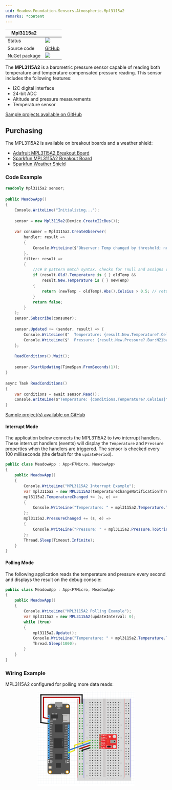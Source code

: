 ```yaml
---
uid: Meadow.Foundation.Sensors.Atmospheric.Mpl3115a2
remarks: *content
---
```


| Mpl3115a2 | |
|--------|--------|
| Status | <img src="https://img.shields.io/badge/Working-brightgreen" style="width: auto; height: -webkit-fill-available;" /> |
| Source code | [GitHub](https://github.com/WildernessLabs/Meadow.Foundation/tree/master/Source/Meadow.Foundation.Peripherals/Sensors.Atmospheric.Mpl3115a2) |
| NuGet package | <a href="https://www.nuget.org/packages/Meadow.Foundation.Sensors.Atmospheric.Mpl3115a2/" target="_blank"><img src="https://img.shields.io/nuget/v/Meadow.Foundation.Sensors.Atmospheric.Mpl3115a2.svg?label=Meadow.Foundation.Sensors.Atmospheric.Mpl3115a2" /></a> |

The **MPL3115A2** is a barometric pressure sensor capable of reading both temperature and temperature compensated pressure reading.  This sensor includes the following features:

* I2C digital interface
* 24-bit ADC
* Altitude and pressure measurements
* Temperature sensor

[Sample projects available on GitHub](https://github.com/WildernessLabs/Meadow.Foundation/tree/master/Source/Meadow.Foundation.Peripherals/Sensors.Atmospheric.Mpl3115A2/Samples/) 

## Purchasing

The MPL3115A2 is available on breakout boards and a weather shield:

* [Adafruit MPL3115A2 Breakout Board](https://www.adafruit.com/product/1893)
* [Sparkfun MPL3115A2 Breakout Board](https://www.sparkfun.com/products/11084)
* [Sparkfun Weather Shield](https://www.sparkfun.com/products/13956)

### Code Example

```csharp
readonly Mpl3115a2 sensor;

public MeadowApp()
{
    Console.WriteLine("Initializing...");

    sensor = new Mpl3115a2(Device.CreateI2cBus());

    var consumer = Mpl3115a2.CreateObserver(
        handler: result => 
        {
            Console.WriteLine($"Observer: Temp changed by threshold; new temp: {result.New.Temperature?.Celsius:N2}C, old: {result.Old?.Temperature?.Celsius:N2}C");
        },
        filter: result =>
        {
            //c# 8 pattern match syntax. checks for !null and assigns var.
            if (result.Old?.Temperature is { } oldTemp &&
                result.New.Temperature is { } newTemp)
            {
                return (newTemp - oldTemp).Abs().Celsius > 0.5; // returns true if > 0.5°C change.
            }
            return false;
        }
    );
    sensor.Subscribe(consumer);

    sensor.Updated += (sender, result) => {
        Console.WriteLine($"  Temperature: {result.New.Temperature?.Celsius:N2}C");
        Console.WriteLine($"  Pressure: {result.New.Pressure?.Bar:N2}bar");
    };

    ReadConditions().Wait();

    sensor.StartUpdating(TimeSpan.FromSeconds(1));
}

async Task ReadConditions()
{
    var conditions = await sensor.Read();
    Console.WriteLine($"Temperature: {conditions.Temperature?.Celsius}°C, Pressure: {conditions.Pressure?.Pascal}Pa");
}

```

[Sample project(s) available on GitHub](https://github.com/WildernessLabs/Meadow.Foundation/tree/master/Source/Meadow.Foundation.Peripherals/Sensors.Atmospheric.Mpl3115a2/Samples/Sensors.Atmospheric.Mpl3115a2_Sample)

#### Interrupt Mode

The application below connects the MPL3115A2 to two interrupt handlers.  These interrupt handlers (events) will display the `Temperature` and `Pressure` properties when the handlers are triggered.  The sensor is checked every 100 milliseconds (the default for the `updatePeriod`).

```csharp
public class MeadowApp : App<F7Micro, MeadowApp>
{
    public MeadowApp()
    {
        Console.WriteLine("MPL3115A2 Interrupt Example");
        var mpl3115a2 = new MPL3115A2(temperatureChangeNotificationThreshold: 0.1F);
        mpl3115a2.TemperatureChanged += (s, e) =>
        {
            Console.WriteLine("Temperature: " + mpl3115a2.Temperature.ToString("f2"));
        };
        mpl3115a2.PressureChanged += (s, e) =>
        {
            Console.WriteLine("Pressure: " + mpl3115a2.Pressure.ToString("f2")); 
        };
        Thread.Sleep(Timeout.Infinite);
    }
}
```

#### Polling Mode

The following application reads the temperature and pressure every second and displays the result on the debug console:

```csharp
public class MeadowApp : App<F7Micro, MeadowApp>
{
    public MeadowApp()
    {
        Console.WriteLine("MPL3115A2 Polling Example");
        var mpl3115a2 = new MPL3115A2(updateInterval: 0);
        while (true)
        {
            mpl3115a2.Update();
            Console.WriteLine("Temperature: " + mpl3115a2.Temperature.ToString("f2") + ", Pressure: " + mpl3115a2.Pressure.ToString("f2"));
            Thread.Sleep(1000);
        }
    }
}
```

### Wiring Example

MPL3115A2 configured for polling more data reads:

<img src="../../API_Assets/Meadow.Foundation.Sensors.Atmospheric.Mpl3115a2/Mpl3115a2_Fritzing.svg" 
    style="width: 60%; display: block; margin-left: auto; margin-right: auto;" />





